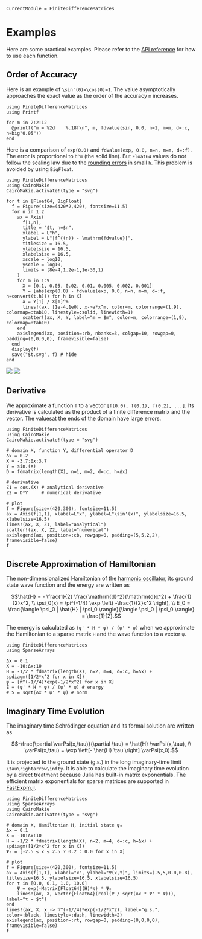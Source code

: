 ```@meta
CurrentModule = FiniteDifferenceMatrices
```

# Examples

Here are some practical examples. Please refer to the [API reference](./API.md) for how to use each function.

## Order of Accuracy

Here is an example of ``\sin'(0)=\cos(0)=1``. The value asymptotically approaches the exact value as the order of the accuracy ``m`` increases.

```@example
using FiniteDifferenceMatrices
using Printf

for m in 2:2:12
  @printf("m = %2d    %.18f\n", m, fdvalue(sin, 0.0, n=1, m=m, d=:c, h=big"0.05"))
end
```

Here is a comparison of `exp(0.0)` and `fdvalue(exp, 0.0, n=n, m=m, d=:f)`. The error is proportional to ``h^m`` (the solid line). But `Float64` values do not follow the scaling law due to the [rounding errors](https://courses.grainger.illinois.edu/cs357/sp2021/assets/lectures/complete-slides/19-Finite-Difference.pdf) in small ``h``. This problem is avoided by using `BigFloat`.

```@example
using FiniteDifferenceMatrices
using CairoMakie
CairoMakie.activate!(type = "svg")

for t in [Float64, BigFloat]
  f = Figure(size=(420*2,420), fontsize=11.5)
  for n in 1:2
    ax = Axis(
      f[1,n],
      title = "$t, n=$n",
      xlabel = L"h",
      ylabel = L"|f^{(n)} - \mathrm{fdvalue}|",
      titlesize = 16.5,
      ylabelsize = 16.5,
      xlabelsize = 16.5,
      xscale = log10,
      yscale = log10,
      limits = (8e-4,1.2e-1,1e-30,1)
    )
    for m in 1:9
      X = [0.1, 0.05, 0.02, 0.01, 0.005, 0.002, 0.001]
      Y = [abs(exp(0.0) - fdvalue(exp, 0.0, n=n, m=m, d=:f, h=convert(t,h))) for h in X]
      a = Y[1] / X[1]^m
      lines!(ax, [1e-4,1e0], x->a*x^m, color=m, colorrange=(1,9), colormap=:tab10, linestyle=:solid, linewidth=1)
      scatter!(ax, X, Y, label="m = $m", color=m, colorrange=(1,9), colormap=:tab10)
    end
    axislegend(ax, position=:rb, nbanks=3, colgap=10, rowgap=0, padding=(0,0,0,0), framevisible=false)
  end
  display(f)
  save("$t.svg", f) # hide
end
```
![](./Float64.svg)
![](./BigFloat.svg)

## Derivative

We approximate a function `f` to a vector `[f(0.0), f(0.1), f(0.2), ...]`. Its derivative is calculated as the product of a finite difference matrix and the vector. The values ​​at the ends of the domain have large errors.

```@example
using FiniteDifferenceMatrices
using CairoMakie
CairoMakie.activate!(type = "svg")

# domain X, function Y, differential operator D
Δx = 0.2
X = -3.7:Δx:3.7
Y = sin.(X)
D = fdmatrix(length(X), n=1, m=2, d=:c, h=Δx)

# derivative
Z1 = cos.(X) # analytical derivative
Z2 = D*Y     # numerical derivative

# plot
f = Figure(size=(420,300), fontsize=11.5)
ax = Axis(f[1,1], xlabel=L"x", ylabel=L"\sin'(x)", ylabelsize=16.5, xlabelsize=16.5)
lines!(ax, X, Z1, label="analytical")
scatter!(ax, X, Z2, label="numerical")
axislegend(ax, position=:cb, rowgap=0, padding=(5,5,2,2), framevisible=false)
f
```

## Discrete Approximation of Hamiltonian

The non-dimensionalized Hamiltonian of the [harmonic oscillator](https://ohno.github.io/Antique.jl/stable/HarmonicOscillator/), its ground state wave function and the energy are written as

```math
\hat{H} = - \frac{1}{2} \frac{\mathrm{d}^2}{\mathrm{d}x^2} + \frac{1}{2}x^2,
\\
\psi_0(x) = \pi^{-1/4} \exp \left( -\frac{1}{2}x^2 \right),
\\
E_0 = \frac{\langle \psi_0 | \hat{H} | \psi_0 \rangle}{\langle \psi_0 | \psi_0 \rangle} = \frac{1}{2}.
```

The energy is calculated as `(ψ' * H * ψ) / (ψ' * ψ)` when we approximate the Hamiltonian to a sparse matrix `H` and the wave function to a vector `ψ`.

```@example
using FiniteDifferenceMatrices
using SparseArrays

Δx = 0.1
X = -10:Δx:10
H = -1/2 * fdmatrix(length(X), n=2, m=4, d=:c, h=Δx) + spdiagm([1/2*x^2 for x in X])
ψ = [π^(-1//4)*exp(-1/2*x^2) for x in X]
E = (ψ' * H * ψ) / (ψ' * ψ) # energy
# S = sqrt(Δx * ψ' * ψ) # norm
```

## Imaginary Time Evolution

The imaginary time Schrödinger equation and its formal solution are written as

```math
-\frac{\partial \varPsi(x,\tau)}{\partial \tau}
= \hat{H} \varPsi(x,\tau),
\\
\varPsi(x,\tau)
= \exp \left[- \hat{H} \tau \right] \varPsi(x,0).
```

It is projected to the ground state (g.s.) in the long imaginary-time limit ``\tau\rightarrow\infty``. It is able to calculate the imaginary time evolution by a direct treatment because Julia has built-in matrix exponentials. The efficient matrix exponentials for sparse matrices are supported in [FastExpm.jl](https://github.com/fmentink/FastExpm.jl).

```@example
using FiniteDifferenceMatrices
using SparseArrays
using CairoMakie
CairoMakie.activate!(type = "svg")

# domain X, Hamiltonian H, initial state ψ₀
Δx = 0.1
X = -10:Δx:10
H = -1/2 * fdmatrix(length(X), n=2, m=4, d=:c, h=Δx) + spdiagm([1/2*x^2 for x in X])
Ψ₀ = [-2.5 ≤ x ≤ 2.5 ? 0.2 : 0.0 for x in X]

# plot
f = Figure(size=(420,300), fontsize=11.5)
ax = Axis(f[1,1], xlabel="x", ylabel="Ψ(x,τ)", limits=(-5,5,0.0,0.8), titlesize=16.5, ylabelsize=16.5, xlabelsize=16.5)
for τ in [0.0, 0.1, 1.0, 10.0]
    Ψ = exp(-Matrix{Float64}(H)*τ) * Ψ₀
    lines!(ax, X, Vector{Float64}(real(Ψ / sqrt(Δx * Ψ' * Ψ))), label="τ = $τ")
end
lines!(ax, X, x -> π^(-1//4)*exp(-1/2*x^2), label="g.s.", color=:black, linestyle=:dash, linewidth=2)
axislegend(ax, position=:rt, rowgap=0, padding=(0,0,0,0), framevisible=false)
f
```